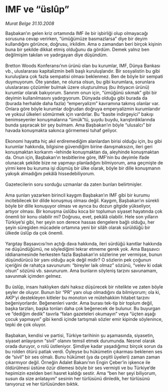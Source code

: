 # IMF ve “üslûp”

*Murat Belge 31.10.2008*

<div class="taraf_structure_2col_1zq">
<div class="margen_n">



 <p>Başbakan’ın gelen kriz ortamında IMF ile bir işbirliği olup olmayacağı sorusuna cevap verirken, “ümüğümüze basmazlarsa” diye bir deyim kullandığını görünce, doğrusu, irkildim. Ama o zamandan beri birçok kişinin buna bir şekilde dikkat etmiş olduğunu da gördüm. Demek yalnız ben değilmişim takılan ve yadırgayan diye düşündüm.<br/><br/>Bretton Woods Konferansı’nın ürünü olan bu kurumlar, IMF, Dünya Bankası vb., uluslararası kapitalizmin belli başlı kuruluşlarıdır. Bir sosyalistin bu gibi kuruluşlara çok fazla sempatisi olması beklenmez. Ben de böyle bir sempati duymuyorum. Öte yandan, ne olursa olsun, bu gibi kurumlara, sorunlara uluslararası çözümler bulmak üzere oluşturulmuş (bu ihtiyacın ürünü) kurumlar olarak bakıyorum. Sanırım onun için, “ümüğünü sıkmak” gibi bir deyimin kullanılmasını yadırgıyorum. Dünyada olduğu gibi burada da (burada herhalde daha fazla) “emperyalizm” kavramına takmış olanlar var. Onlara göre böyle kurumlar doğrudan doğruya emperyalizmin kurumlarıdır ve yoksul ülkeleri sömürmek için vardırlar. Bu “basite indirgeyici” bakışı benimseyenler konuşmalarına “ümük”tü, şuydu buydu, karıştırdıklarında bunda şaşıracak bir şey bulmam. Ama Başbakan’ın böyle “ulusalcı” bir havada konuşmakta sakınca görmemesi tuhaf geliyor.<br/><br/>Ekonomi hayatta hiç akıl erdiremediğim alanlardan birisi olduğu için, bu gibi kurumlar hakkında, bilgisine güvendiğim birine danışmaksızın, ileri geri konuşmaktan korkarım –lehinde konuşmaktan da, aleyhinde konuşmaktan da. Onun için, Başbakan’ın tesbitlerine göre, IMF’nin bu deyimle ifade olunacak şekilde bize ne yapmayı planladığını bilmiyorum, ama geçmişte de yirmi kere bu kuruma işi düşmüş bir ülke olarak, böyle bir dille konuşmanın yakışık almadığını pekâlâ hissedebiliyorum.<br/><br/>Gazetecilerin soru sorduğu uzmanlar da zaten bunları belirtmişler.<br/><br/>Ama şunları yazarken birincil kaygım Başbakan’ın IMF gibi bir kurumu incitebilecek bir dilde konuşmuş olması değil. Kaygım, Başbakan’ın sürekli böyle bir dille konuşuyor olması ve ayrıca bu dozun gitgide yükseliyor, artıyor olması. Bir konuşma üslûbu koca bir toplumun siyaset hayatında çok önemli bir konu olabilir mi? Doğrusu, evet, pekâlâ olabilir. Hele son yılların Türkiye’si gibi, her şeyin son derece hassas dengelere bağlı olduğu, her şeyin süregiden mücadele ortamına yeni bir silâh olarak sürüldüğü bir ülkede üslûp da çok önemli.<br/><br/>Yargıtay Başsavcısı’nın açtığı dava hakkında, ileri sürdüğü kanıtlar hakkında ne düşündüğümü, ne söylediğimi tekrar etmeme gerek yok. Ama Başsavcı iddianamesinde herkesten fazla Başbakan’ın sözlerine yer vermişse, bunun düşündürücü bir yanı olduğu açık değil midir? O sözlerin pek çoğunun içeriğini de rahatça savunurum: “bireyler laik olmaz” sözünü, “velev ki odak olsun” sözünü vb. savunurum. Ama bunların söyleniş tarzını savunamam, savunmak içimden gelmez.<br/><br/>Bu üslûp, insanı haklıyken dahi haksız düşürecek bir nitelikte ve zaten böyle şeyler de oluyor. Bunun bir “PR” yanı olup olmadığını da bilmiyorum; ola ki, AKP’yi destekleyen kitleler bu monoton ve mütehakkim hitabet tarzını beğeniyorlardır. Beğenenleri vardır. Ama burası tek-tip bir toplum değil, başka tarzları, başka tonları daha çok beğenecek de bulunur. Bu buyurgan ve “dediğim dedik” tavırla “falan gazeteleri okumayın” veya “üçten aşağı çocuk yapmayın” gibi kendi içinde tartışmalı sözler emir kipinde söylenince, tepki de çok oluyor.<br/><br/>Başbakan, kendisi ve partisi, Türkiye tarihinin şu aşamasında, siyasetin, siyaset anlayışının “sivil” olanını temsil etmek durumunda. Nesnel olarak orada duruyor, o rolü üstleniyor. Şimdiye kadar yaşadığımız birçok sorun da bu rolden ötürü patlak verdi. Öyleyse bu hükümetin çıkarması beklenen ses de “sivil” bir ses olmalı. Bunu hükümet (ya da çeşitli üyeleri) zaman zaman çıkarmıyor değil. Örneğin Adalet Bakanı’nın Engin Çeber’in işkence ile öldürülmesi üstüne özür dilemesi böyle bir ses vermişti ve bu Türkiye’de hepimizin ezelden beri hasret kaldığı sestir. Ama “ben her şeyi biliyorum, susun da size anlatayım” sesinin her türlüsünü dinledik, her türlüsünü tanıyoruz ve her türlüsünden bıktık.</p>

<br/>


<div id="taraf_not">
</div>

</div>


</div>

